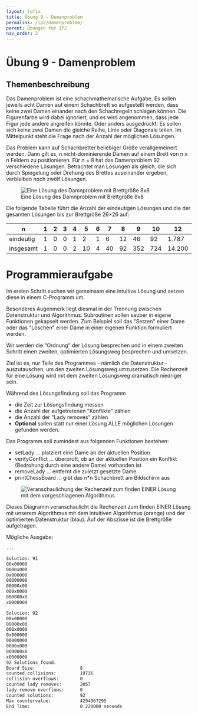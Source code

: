 ```yaml
---
layout: lufix
title: Übung 9 - Damenproblem
permalink: /ip2/damenproblem/
parent: Übungen für IP2
nav_order: 2
---
```


# Übung 9 - Damenproblem

## Themenbeschreibung

Das Damenproblem ist eine schachmathematische Aufgabe. Es sollen jeweils acht Damen auf einem Schachbrett so aufgestellt werden, dass keine zwei Damen einander nach den Schachregeln schlagen können. Die Figurenfarbe wird dabei ignoriert, und es wird angenommen, dass jede Figur jede andere angreifen könnte. Oder anders ausgedrückt: Es sollen sich keine zwei Damen die gleiche Reihe, Linie oder Diagonale teilen. Im Mittelpunkt steht die Frage nach der Anzahl der möglichen Lösungen.

Das Problem kann auf Schachbretter beliebiger Größe verallgemeinert werden. Dann gilt es, n nicht-dominierende Damen auf einem Brett von n x n Feldern zu positionieren. Für n = 8 hat das Damenproblem 92 verschiedene Lösungen. Betrachtet man Lösungen als gleich, die sich durch Spiegelung oder Drehung des Brettes auseinander ergeben, verbleiben noch zwölf Lösungen.

<figure class="image">
  <img src="{{site.baseurl}}/assets/images/bsp_damenproblem_8.png" alt="Eine Lösung des Damnproblem mit Brettgröße 8x8">
  <figcaption>Eine Lösung des Damnproblem mit Brettgröße 8x8</figcaption>
</figure>

Die folgende Tabelle führt die Anzahl der eindeutigen Lösungen und die der gesamten Lösungen bis zur Brettgröße 26×26 auf:

| **n**     | 1   | 2   | 3   | 4   | 5   | 6   | 7   | 8   | 9   | 10  | 12     | 14      | 16         | 20             | 25 (Weltrekord - 2005) | 26 (Weltrekord - 2009) |
| --------- | --- | --- | --- | --- | --- | --- | --- | --- | --- | --- | ------ | ------- | ---------- | -------------- | ---------------------- | ---------------------- |
| eindeutig | 1   | 0   | 0   | 1   | 2   | 1   | 6   | 12  | 46  | 92  | 1.787  | 45.752  | 1.846.955  | 4.878.666.808  | 275.986.683.743.434    | 2.789.712.466.510.289  |
| insgesamt | 1   | 0   | 0   | 2   | 10  | 4   | 40  | 92  | 352 | 724 | 14.200 | 365.596 | 14.772.512 | 39.029.188.884 | 2.207.893.435.808.352  | 22.317.699.616.364.044 |

# Programmieraufgabe

Im ersten Schritt suchen wir gemeinsam eine intuitive Lösung und setzen diese in einem C-Programm um.

Besonderes Augenmerk liegt diesmal in der Trennung zwischen Datenstruktur und Algorithmus. Subroutinen sollen sauber in eigene Funktionen gekapselt werden. Zum Beispiel soll das "Setzen" einer Dame oder das "Löschen" einer Dame in einer eigenen Funktion formuliert werden.

Wir werden die "Ordnung" der Lösung besprechen und in einem zweiten Schritt einen zweiten, optimierten Lösungsweg besprechen und umsetzen.

Ziel ist es, nur Teile des Programmes - nämlich die Datenstruktur - auszutauschen, um den zweiten Lösungsweg umzusetzen. Die Rechenzeit für eine Lösung wird mit dem zweiten Lösungsweg dramatisch niedriger sein.

Während des Lösungsfindung soll das Programm

- die Zeit zur Lösungsfindung messen
- die Anzahl der aufgetretenen "Konflikte" zählen
- die Anzahl der "Lady removes" zählen
- **Optional** sollen statt nur einer Lösung ALLE möglichen Lösungen gefunden werden.

Das Programm soll zumindest aus folgenden Funktionen bestehen:

- setLady ... platziert eine Dame an der aktuellen Position
- verifyConflict ... überprüft, ob an der aktuellen Position ein Konflikt (Bedrohung durch eine andere Dame) vorhanden ist
- removeLady ... entfernt die zuletzt gesetzte Dame
- printChessBoard ... gibt das n\*n Schachbrett am Bildschirm aus

<figure class="image">
  <img src="{{site.baseurl}}/assets/images/rechenzeit_damenproblem.png" alt="Veranschaulichung der Rechenzeit zum finden EINER Lösung mit dem vorgeschlagenen Algorithmus">
</figure>

Dieses Diagramm veranschaulicht die Rechenzeit zum finden EINER Lösung mit unserem Algorithmus mit dem intuitiven Algorithmus (orange) und der optimierten Datenstruktur (blau). Auf der Abszisse ist die Brettgröße aufgetragen.

Mögliche Ausgabe:

```bash
...

Solution: 91
00x00000
0000x000
0x000000
00000000
00000x00
000x0000
000000x0
x0000000

Solution: 92
00x00000
00000x00
000x0000
0x000000
00000000
0000x000
000000x0
x0000000
92 Solutions found.
Board Size:                 8
counted collisions:         19736
collision overflows:        0
counted lady removes:       2057
lady remove overflows:      0
counted solutions:          92
Max countervalue:           4294967295
End Time:                   0.220000 seconds
```
